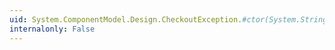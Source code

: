 ```yaml
---
uid: System.ComponentModel.Design.CheckoutException.#ctor(System.String)
internalonly: False
---
```

